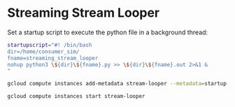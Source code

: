 # Streaming Stream Looper

Set a startup script to execute the python file in a background thread:
```bash
startupscript="#! /bin/bash
dir=/home/consumer_sim/
fname=streaming_stream_looper
nohup python3 \${dir}\${fname}.py >> \${dir}\${fname}.out 2>&1 &
"

gcloud compute instances add-metadata stream-looper --metadata=startup-script="$startupscript"

gcloud compute instances start stream-looper
```
